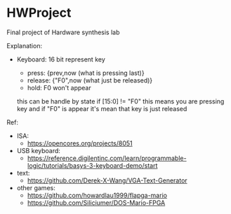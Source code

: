 # HWProject
Final project of Hardware synthesis lab

Explanation:
* Keyboard: 16 bit represent key
  * press: {prev,now (what is pressing last)}
  * release: {"F0",now (what just be released)}
  * hold: F0 won't appear

  this can be handle by state if [15:0] != "F0" this means you are pressing key and if "F0" is appear it's mean that key is just released
  
Ref:
* ISA: 
  * https://opencores.org/projects/8051
* USB keyboard: 
  * https://reference.digilentinc.com/learn/programmable-logic/tutorials/basys-3-keyboard-demo/start
* text: 
  * https://github.com/Derek-X-Wang/VGA-Text-Generator
* other games: 
  * https://github.com/howardlau1999/flapga-mario
  * https://github.com/Siliciumer/DOS-Mario-FPGA
